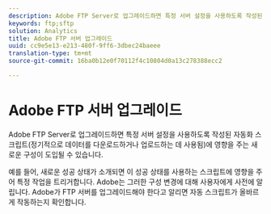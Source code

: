 ```yaml
---
description: Adobe FTP Server로 업그레이드하면 특정 서버 설정을 사용하도록 작성된 자동화 스크립트(정기적으로 데이터를 다운로드하거나 업로드하는 데 사용됨)에 영향을 주는 새로운 구성이 도입될 수 있습니다.
keywords: ftp;sftp
solution: Analytics
title: Adobe FTP 서버 업그레이드
uuid: cc9e5e13-e213-480f-9ff6-3dbec24baeee
translation-type: tm+mt
source-git-commit: 16ba0b12e0f70112f4c10804d0a13c278388ecc2

---
```



# Adobe FTP 서버 업그레이드

Adobe FTP Server로 업그레이드하면 특정 서버 설정을 사용하도록 작성된 자동화 스크립트(정기적으로 데이터를 다운로드하거나 업로드하는 데 사용됨)에 영향을 주는 새로운 구성이 도입될 수 있습니다.

예를 들어, 새로운 성공 상태가 소개되면 이 성공 상태를 사용하는 스크립트에 영향을 주어 특정 작업을 트리거합니다. Adobe는 그러한 구성 변경에 대해 사용자에게 사전에 알립니다. Adobe가 FTP 서버를 업그레이드해야 한다고 알리면 자동 스크립트가 올바르게 작동하는지 확인합니다.
